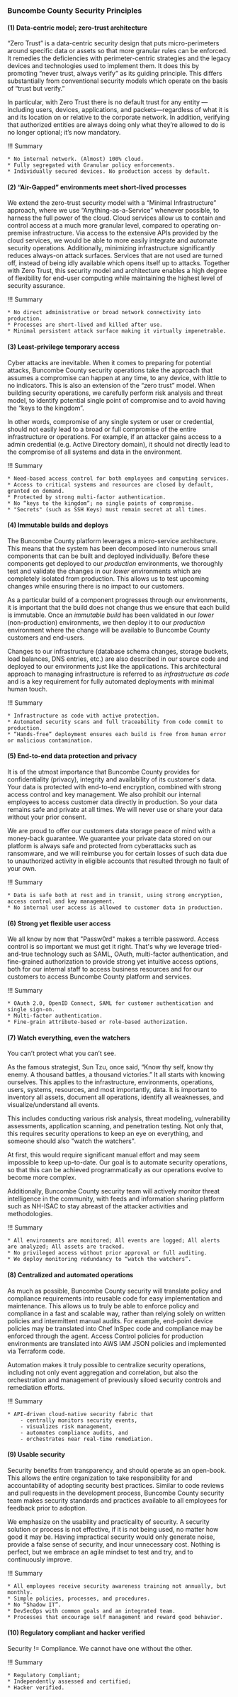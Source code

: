 ### Buncombe County Security Principles

#### (1) Data-centric model; zero-trust architecture

“Zero Trust” is a data-centric security design that puts micro-perimeters around
specific data or assets so that more granular rules can be enforced. It remedies
the deficiencies with perimeter-centric strategies and the legacy devices and
technologies used to implement them. It does this by promoting “never trust,
always verify” as its guiding principle. This differs substantially from
conventional security models which operate on the basis of “trust but verify.”

In particular, with Zero Trust there is no default trust for any entity —
including users, devices, applications, and packets—regardless of what it is and
its location on or relative to the corporate network. In addition, verifying
that authorized entities are always doing only what they’re allowed to do is no
longer optional; it’s now mandatory.

!!! Summary

    * No internal network. (Almost) 100% cloud.
    * Fully segregated with Granular policy enforcements.
    * Individually secured devices. No production access by default.

#### (2) “Air-Gapped” environments meet short-lived processes

We extend the zero-trust security model with a “Minimal Infrastructure”
approach, where we use “Anything-as-a-Service” whenever possible, to harness the
full power of the cloud. Cloud services allow us to contain and control access
at a much more granular level, compared to operating on-premise infrastructure.
Via access to the extensive APIs provided by the cloud services, we would be
able to more easily integrate and automate security operations. Additionally,
minimizing infrastructure significantly reduces always-on attack surfaces.
Services that are not used are turned off, instead of being idly available which
opens itself up to attacks. Together with Zero Trust, this security model and
architecture enables a high degree of flexibility for end-user computing while
maintaining the highest level of security assurance.

!!! Summary

    * No direct administrative or broad network connectivity into production.
    * Processes are short-lived and killed after use.
    * Minimal persistent attack surface making it virtually impenetrable.

#### (3) Least-privilege temporary access

Cyber attacks are inevitable. When it comes to preparing for potential attacks,
Buncombe County security operations take the approach that assumes a compromise can
happen at any time, to any device, with little to no indicators. This is also an
extension of the “zero trust” model. When building security operations, we
carefully perform risk analysis and threat model, to identify potential single
point of compromise and to avoid having the “keys to the kingdom”.

In other words, compromise of any single system or user or credential, should
not easily lead to a broad or full compromise of the entire infrastructure or
operations. For example, if an attacker gains access to a admin credential (e.g.
Active Directory domain), it should not directly lead to the compromise of all
systems and data in the environment.

!!! Summary

    * Need-based access control for both employees and computing services.
    * Access to critical systems and resources are closed by default, granted on demand.
    * Protected by strong multi-factor authentication.
    * No “keys to the kingdom”; no single points of compromise.
    * "Secrets" (such as SSH Keys) must remain secret at all times.

#### (4) Immutable builds and deploys

The Buncombe County platform leverages a micro-service architecture. This means that
the system has been decomposed into numerous small components that can be built
and deployed individually. Before these components get deployed to our
_production_ environments, we thoroughly test and validate the changes in our
_lower_ environments which are completely isolated from production. This allows
us to test upcoming changes while ensuring there is no impact to our customers.

As a particular build of a component progresses through our environments, it is
important that the build does not change thus we ensure that each build is
immutable. Once an _immutable build_ has been validated in our _lower_
(non-production) environments, we then deploy it to our _production_ environment
where the change will be available to Buncombe County customers and end-users.

Changes to our infrastructure (database schema changes, storage buckets, load
balances, DNS entries, etc.) are also described in our source code and deployed
to our environments just like the applications. This architectural approach to
managing infrastructure is referred to as _infrastructure as code_ and is a key
requirement for fully automated deployments with minimal human touch.

!!! Summary

    * Infrastructure as code with active protection.
    * Automated security scans and full traceability from code commit to production.
    * “Hands-free” deployment ensures each build is free from human error or malicious contamination.

#### (5) End-to-end data protection and privacy

It is of the utmost importance that Buncombe County provides for confidentiality (privacy), integrity
and availability of its customer's data. Your data is protected with end-to-end
encryption, combined with strong access control and key management. We also
prohibit our internal employees to access customer data directly in production.
So your data remains safe and private at all times. We will never use or share
your data without your prior consent.

We are proud to offer our customers data storage peace of mind with a money-back
guarantee. We guarantee your private data stored on our platform is always safe
and protected from cyberattacks such as ransomware, and we will reimburse you
for certain losses of such data due to unauthorized activity in eligible
accounts that resulted through no fault of your own.

!!! Summary

    * Data is safe both at rest and in transit, using strong encryption, access control and key management.
    * No internal user access is allowed to customer data in production.

#### (6) Strong yet flexible user access

We all know by now that "Passw0rd" makes a terrible password. Access control is
so important we must get it right. That's why we leverage tried-and-true
technology such as SAML, OAuth, multi-factor authentication, and fine-grained
authorization to provide strong yet intuitive access options, both for our
internal staff to access business resources and for our customers to access
Buncombe County platform and services.

!!! Summary

    * OAuth 2.0, OpenID Connect, SAML for customer authentication and single sign-on.
    * Multi-factor authentication.
    * Fine-grain attribute-based or role-based authorization.

#### (7) Watch everything, even the watchers

You can’t protect what you can’t see.

As the famous strategist, Sun Tzu, once said, “Know thy self, know thy enemy. A
thousand battles, a thousand victories.” It all starts with knowing ourselves.
This applies to the infrastructure, environments, operations, users, systems,
resources, and most importantly, data. It is important to inventory all assets,
document all operations, identify all weaknesses, and visualize/understand all
events.

This includes conducting various risk analysis, threat modeling, vulnerability
assessments, application scanning, and penetration testing. Not only that, this
requires security operations to keep an eye on everything, and someone should
also "watch the watchers".

At first, this would require significant manual effort and may seem impossible
to keep up-to-date. Our goal is to automate security operations, so that this
can be achieved programmatically as our operations evolve to become more
complex.

Additionally, Buncombe County security team will actively monitor threat intelligence
in the community, with feeds and information sharing platform such as NH-ISAC to
stay abreast of the attacker activities and methodologies.

!!! Summary

    * All environments are monitored; All events are logged; All alerts are analyzed; All assets are tracked.
    * No privileged access without prior approval or full auditing.
    * We deploy monitoring redundancy to “watch the watchers”.

#### (8) Centralized and automated operations

As much as possible, Buncombe County security will translate policy and compliance
requirements into reusable code for easy implementation and maintenance. This
allows us to truly be able to enforce policy and compliance in a fast and
scalable way, rather than relying solely on written policies and intermittent
manual audits. For example, end-point device policies may be translated into
Chef InSpec code and compliance may be enforced through the agent. Access
Control policies for production environments are translated into AWS IAM JSON
policies and implemented via Terraform code.

Automation makes it truly possible to centralize security operations, including
not only event aggregation and correlation, but also the orchestration and
management of previously siloed security controls and remediation efforts.

!!! Summary

    * API-driven cloud-native security fabric that
        - centrally monitors security events,
        - visualizes risk management,
        - automates compliance audits, and
        - orchestrates near real-time remediation.

#### (9) Usable security

Security benefits from transparency, and should operate as an open-book. This
allows the entire organization to take responsibility for and accountability of
adopting security best practices. Similar to code reviews and pull requests in
the development process, Buncombe County security team makes security standards and
practices available to all employees for feedback prior to adoption.

We emphasize on the usability and practicality of security. A security solution
or process is not effective, if it is not being used, no matter how good it may
be. Having impractical security would only generate noise, provide a false sense
of security, and incur unnecessary cost. Nothing is perfect, but we embrace an
agile mindset to test and try, and to continuously improve.

!!! Summary

    * All employees receive security awareness training not annually, but monthly.
    * Simple policies, processes, and procedures.
    * No “Shadow IT”.
    * DevSecOps with common goals and an integrated team.
    * Processes that encourage self management and reward good behavior.

#### (10) Regulatory compliant and hacker verified

Security != Compliance. We cannot have one without the other.

!!! Summary

    * Regulatory Compliant;
    * Independently assessed and certified;
    * Hacker verified.

